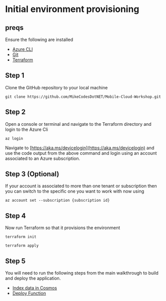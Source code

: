 # Initial environment provisioning

## preqs

Ensure the following are installed

- [Azure CLI](https://docs.microsoft.com/en-us/cli/azure/install-azure-cli?view=azure-cli-latest)
- [Git](https://git-scm.com/downloads)
- [Terraform](https://www.terraform.io/intro/getting-started/install.html)

## Step 1

Clone the GitHub repository to your local machine

```
git clone https://github.com/MikeCodesDotNET/Mobile-Cloud-Workshop.git
```

## Step 2

Open a console or terminal and navigate to the Terraform directory and login to the Azure Cli

```
az login
```

Navigate to [https://aka.ms/devicelogin](https://aka.ms/devicelogin) and use the code output from the above command and login using an account associated to an Azure subscription.

## Step 3 (Optional)

If your account is associated to more than one tenant or subscription then you can switch to the specific one you want to work with now using 

```
az account set --subscription {subscription id}
```

## Step 4

Now run Terraform so that it provisions the environment

```
terraform init

terraform apply
```

## Step 5

You will need to run the following steps from the main walkthrough to build and deploy the application.

- [Index data in Cosmos](https://github.com/MikeCodesDotNET/Mobile-Cloud-Workshop/tree/master/Walkthrough%20Guide/05%20Search#indexing-our-data)
- [Deploy Function](https://github.com/MikeCodesDotNET/Mobile-Cloud-Workshop/tree/master/Walkthrough%20Guide/06%20Functions%20and%20Cognitive%20Services#26-deploy-to-azure)